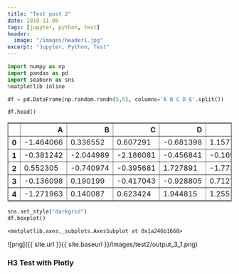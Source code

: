 ```yaml
---
title: "Test post 2"
date: 2018-11-08
tags: [jupyter, python, test]
header:
  image: "/images/header1.jpg"
excerpt: "Jupyter, Python, Test"
---
```


```python
import numpy as np
import pandas as pd
import seaborn as sns
%matplotlib inline
```


```python
df = pd.DataFrame(np.random.randn(5,5), columns='A B C D E'.split())
```


```python
df.head()
```




<div>
<style scoped>
    .dataframe tbody tr th:only-of-type {
        vertical-align: middle;
    }

    .dataframe tbody tr th {
        vertical-align: top;
    }

    .dataframe thead th {
        text-align: right;
    }
</style>
<table border="1" class="dataframe">
  <thead>
    <tr style="text-align: right;">
      <th></th>
      <th>A</th>
      <th>B</th>
      <th>C</th>
      <th>D</th>
      <th>E</th>
    </tr>
  </thead>
  <tbody>
    <tr>
      <th>0</th>
      <td>-1.464066</td>
      <td>0.336552</td>
      <td>0.607291</td>
      <td>-0.681398</td>
      <td>1.157758</td>
    </tr>
    <tr>
      <th>1</th>
      <td>-0.381242</td>
      <td>-2.044989</td>
      <td>-2.186081</td>
      <td>-0.456841</td>
      <td>-0.169559</td>
    </tr>
    <tr>
      <th>2</th>
      <td>0.552305</td>
      <td>-0.740974</td>
      <td>-0.395681</td>
      <td>1.727891</td>
      <td>-1.773343</td>
    </tr>
    <tr>
      <th>3</th>
      <td>-0.136098</td>
      <td>0.190199</td>
      <td>-0.417043</td>
      <td>-0.928805</td>
      <td>0.712748</td>
    </tr>
    <tr>
      <th>4</th>
      <td>-1.271963</td>
      <td>0.140087</td>
      <td>0.623424</td>
      <td>1.944815</td>
      <td>1.255174</td>
    </tr>
  </tbody>
</table>
</div>




```python
sns.set_style("darkgrid")
df.boxplot()
```




    <matplotlib.axes._subplots.AxesSubplot at 0x1a246b1668>


![png]({{ site.url }}{{ site.baseurl }}/images/test2/output_3_1.png)


### H3 Test with Plotly


<script src="https://cdn.plot.ly/plotly-latest.min.js"></script>
<div id="22495cec-ac95-42d5-b3b1-4566a5848585" style="height: 100%; width: 100%;" class="plotly-graph-div"></div><script type="text/javascript">window.PLOTLYENV=window.PLOTLYENV || {};window.PLOTLYENV.BASE_URL="https://plot.ly";Plotly.newPlot("22495cec-ac95-42d5-b3b1-4566a5848585", [{"type": "scatter", "x": [0.0, 0.1111111111111111, 0.2222222222222222, 0.3333333333333333, 0.4444444444444444, 0.5555555555555556, 0.6666666666666666, 0.7777777777777777, 0.8888888888888888, 1.0], "y": [-0.2706323284096669, -0.5368085060076518, -0.3650022122835297, 1.0837185699917664, -1.6123886503326845, 1.3256691068338189, -0.31083903066205104, 0.6951190301897303, -1.624361384686101, 1.852523980751262]}], {}, {"showLink": true, "linkText": "Export to plot.ly"})</script>

<div id="cd52e831-399a-403d-9bb2-0c56214b1d38" style="height: 100%; width: 100%;" class="plotly-graph-div"></div><script type="text/javascript">window.PLOTLYENV=window.PLOTLYENV || {};window.PLOTLYENV.BASE_URL="https://plot.ly";Plotly.newPlot("cd52e831-399a-403d-9bb2-0c56214b1d38", [{"type": "pie", "values": [4500, 2500, 1053, 500], "labels": ["Oxygen", "Hydrogen", "Carbon_Dioxide", "Nitrogen"]}], {}, {"linkText": "Export to plot.ly", "showLink": true})</script>

<div id="1b6fbcd5-909e-4413-812f-b9276d3a3f71" style="height: 100%; width: 100%;" class="plotly-graph-div"></div><script type="text/javascript">window.PLOTLYENV=window.PLOTLYENV || {};window.PLOTLYENV.BASE_URL="https://plot.ly";Plotly.newPlot("1b6fbcd5-909e-4413-812f-b9276d3a3f71", [{"colorbar": {"title": "Colorbar title goes here"}, "colorscale": "Greens", "locationmode": "USA-states", "locations": ["AZ", "CA", "NY"], "text": ["Arizona", "California", "New York"], "z": [1.0, 2.0, 3.0], "type": "choropleth", "uid": "a4676b66-649f-471b-8a5c-59f8dd04be84"}], {"geo": {"scope": "usa"}}, {"showLink": true, "linkText": "Export to plot.ly"})</script><script type="text/javascript">window.addEventListener("resize", function(){Plotly.Plots.resize(document.getElementById("1b6fbcd5-909e-4413-812f-b9276d3a3f71"));});</script>

<div id="a798f136-92be-4d5e-8875-6264519c9e03" style="height: 100%; width: 100%;" class="plotly-graph-div"></div><script type="text/javascript">window.PLOTLYENV=window.PLOTLYENV || {};window.PLOTLYENV.BASE_URL="https://plot.ly";Plotly.newPlot("a798f136-92be-4d5e-8875-6264519c9e03", [{"x": [0, 1, 2, 3, 4, 5, 6, 7, 8, 9, 10, 11, 12, 13, 14, 15, 16, 17, 18, 19, 20, 21, 22, 23, 24, 25, 26, 27, 28, 29, 30, 31, 32, 33, 34, 35, 36, 37, 38, 39, 40, 41, 42, 43, 44, 45, 46, 47, 48, 49, 50, 51, 52, 53, 54, 55, 56, 57, 58, 59, 60, 61, 62, 63, 64, 65, 66, 67, 68, 69, 70, 71, 72, 73, 74, 75, 76, 77, 78, 79, 80, 81, 82, 83, 84, 85, 86, 87, 88, 89, 90, 91, 92, 93, 94, 95, 96, 97, 98, 99], "y": [0.1380647995004599, 0.1354236147450721, 0.09518920747412957, -0.7700447334081425, -1.8498069646561726, 0.08918366385737063, 1.2535164530958067, -1.1108770615553671, 0.42183445995592955, 1.384071380915722, 0.14145349559399342, 1.5164020361116053, 0.6404446825232781, -0.37017825943231464, 0.5049235504240451, 0.34500305813863896, 0.8327035751158927, 0.36066665394230496, -1.3080302041421232, -0.44057702218219197, 1.2955571898870706, 1.807749704061561, -0.06137087936608397, 0.22569470554798138, 1.3207212249491764, -0.49619682791850334, -1.2632538548328955, 1.3894404186683007, -0.19190770833944934, 1.1204296115521017, -0.39216437071703114, 0.4177544038472647, -1.8664574347231007, 0.49079361501941193, -0.37665088508308614, -0.8272208587512233, 0.41691344653602713, 1.596336859062487, -0.28685110313797496, 0.1299977950222784, 0.02578982426845919, 1.3553637065185014, -0.5092624710468688, 1.3810672397387143, 1.8457639377704829, -0.44253169574432843, 0.5014379835716172, -1.4254606470414248, -2.6028295824585066, 0.817741092278958, -0.8103086557628315, -1.115125542986411, 0.8027615403473195, 0.7024600196146803, -0.5405202802318575, -0.728514339365132, -0.616073504431071, 1.4486696061236435, -0.3213596680883351, -0.24926311278084504, -2.666310100342571, -0.1209908671550492, 0.9727933266550617, 2.374105894229449, -2.4935451242055087, 1.0496543008088608, -0.6796679519946316, -0.5551056945261179, -0.22876637534059083, 0.26016412158356006, 0.45216945755742083, -1.8421916791495334, -0.09175637265946517, 0.20661968442019818, -0.3527640555330549, -0.5888500613074475, 1.7226485521916568, 0.0730222133035803, 1.1801255384094997, -0.20772940428449324, 0.5482936432737804, -0.5609276585133238, 0.9140535043638135, -0.4620495328508397, -0.20648701620768845, -0.5927645457442796, -2.0175811259185257, 1.3983949328262495, -0.5590941968824078, -1.30681369968625, -0.212540642863303, -0.15917273874700058, 1.5154534975764196, -0.4035387169966021, -0.9424089623095501, -0.7346627907620497, -1.5606953693192545, -0.8316395182673529, 0.5958964928691214, -1.6277511570810077], "type": "scatter", "uid": "83057f90-8b1f-41b1-a44b-0357d56218ff"}], {"title": "Lineplot with pandas"}, {"showLink": true, "linkText": "Export to plot.ly"})</script><script type="text/javascript">window.addEventListener("resize", function(){Plotly.Plots.resize(document.getElementById("a798f136-92be-4d5e-8875-6264519c9e03"));});</script>

New plot should appear under this

<div id="146a30c9-5be9-461a-9729-84ded1d6773e" style="height: 100%; width: Truepx;" class="plotly-graph-div"></div><script type="text/javascript">require(["plotly"], function(Plotly) { window.PLOTLYENV=window.PLOTLYENV || {};window.PLOTLYENV.BASE_URL="https://plot.ly";Plotly.newPlot("146a30c9-5be9-461a-9729-84ded1d6773e", [{"boxpoints": false, "line": {"width": 1.3}, "marker": {"color": "rgba(255, 153, 51, 1.0)"}, "name": "A", "orientation": "v", "y": [1.0883016373010217, 0.35842643280619196, 1.6344382728113336, -0.5898166267795351, 0.8324119494529926, -0.09248010406415627, -0.6186741550692384, 1.3702348595248153, 0.35043122164229734, -0.036922601142872685, -0.0002838130788687213, 0.6048765452656313, -0.9980175293734924, -1.4819158921531626, 0.4757045799645356, -0.4692432706335054, -0.5610979489044454, 0.03507099654460406, 0.22498952346571802, -1.35217283448149, 0.32749062709548177, -0.5805660328785894, 0.3036253067573548, -0.878489031075396, -2.1475981630714527, 0.3007922688621231, 0.4277289183746382, 1.4049984538662603, 1.4805417445593407, -0.43468444030146797, -0.8467963005850131, 0.6791009125246895, 1.8442575325229529, 0.26935787766403496, 0.07772260466423844, -0.5396444638958349, -0.974602413434825, -0.7302682422772512, -0.4827673246561689, 0.3262847114196256, 0.4523220624723577, -1.1457391140354962, 0.17990368033686274, 0.4364907521300164, -0.3735999132061195, 0.6135322670974165, 0.2955403810039387, -0.5402316372876528, 0.7179696778830428, -0.44374363611408135, 0.8854865722923946, 1.0315688160825012, 1.719107455700406, 1.77139606688455, -0.9159809330388876, 0.8598849979554027, 1.6055378758796575, 2.5764987473112724, -0.9957257100498601, -0.20145711230169794, -1.8431493828981935, -0.5538868226936673, -0.00011009827156098388, -0.4510413520182949, 0.09930224322879329, -0.893541804077147, 0.19013730040421317, -0.7756924416642824, -0.8703508140293309, -1.012941313101632, -0.9219637785520682, 0.23129624803663557, 0.08595812341301905, 1.9148374916942528, 0.18346130196023935, 0.023174687069224716, 0.7278221131800165, -0.74781214539609, -0.6430228295405709, -0.05207876810699396, -0.5841879231303987, -0.2889625528905037, -0.3976928223618993, 3.514162709642908, -1.2952820890345595, 0.045019799305845196, 0.15089398245308866, 1.095185531889611, -0.5087270826657369, -0.008265280072176464, 1.5673132282026563, 1.304478839348947, 0.3241976306475737, -0.9319453546162844, -1.1732243018643003, -0.4453562259703145, -1.4723485630457496, -0.20640205946630916, 0.1495392254415547, -0.7216052859179215], "type": "box", "uid": "f613c2f3-6bc7-45a7-9dbb-e99682118ad6"}, {"boxpoints": false, "line": {"width": 1.3}, "marker": {"color": "rgba(55, 128, 191, 1.0)"}, "name": "B", "orientation": "v", "y": [0.06255885306618514, 1.5336412586185109, -0.09467269799987722, -0.7702094250660527, -0.6393743957191392, -1.0121441078282074, 0.8812716363521571, -0.13182259606327587, 1.1216735499150814, -1.7798383925085532, -0.7563329629876111, 1.3721074074710546, -0.7673727155409005, -0.8702796428322125, 0.2490806797480944, -2.013030753550665, -0.7894901210626057, -0.3293797792360916, -1.0564038773152014, -2.728851616768986, 1.9392103754232752, -0.5452858840142091, -0.28799163475368666, -0.2777874182253317, 0.4008459371425596, -1.1851400607773503, 0.5854128547266783, 0.10848510698931398, -0.6926304517479855, 0.6769413564302093, -0.24539985805309117, -1.1518944294753555, 0.4134216943479181, 0.006167939893170939, 0.034348144055518844, 0.3839500288017205, 2.9489073754769883, -0.2662188831404437, -0.13271143474930353, 0.2879542072491388, -0.6026459418632043, 0.6066483258474724, 0.10098125819983891, 0.10473767314853702, -0.915718701333942, 0.060029223889641374, -0.48588873442746794, -0.24402389978890165, -0.6877699056054134, 2.056187729870345, 0.23558037769787402, -0.3492096396989101, -0.2502877139427851, -0.4707533128640174, -1.5422514191794179, 0.289472188217436, 2.120627767980049, 0.11860561630031582, 0.8451334312554843, 0.3233377191593187, 0.5894096051563916, 2.6220109810242604, 0.21251967247983827, 0.4260363924007121, 0.31231016277954915, 0.37915891746979896, 1.4201471334981026, 0.05374677996415531, -0.08141944745383185, -1.1872566435399063, -0.9521793879402373, 0.39585694977028946, -1.051024384935296, -0.38125186134230943, -0.696104170945292, 0.0980814122212239, -0.7530525747170673, -1.9220132590394745, 0.4144355656486221, 0.7178008604607463, -0.3480943555558759, 0.25629146584481166, 1.4684548869040575, -0.6036511407281301, -2.028838443917974, -0.9485375760003093, -0.1507822932844011, -0.7452950762384756, -0.5651985005613052, -0.3757436641243842, 1.6325485603065886, -1.1323457349286858, -1.4473858971011626, -0.8200816878436946, 0.2332524875961625, 1.3759874501534741, 1.0091263719404475, 0.19643688202488468, 0.086636507449151, 0.1356360363799348], "type": "box", "uid": "68d28dde-3884-4472-9519-3d6feea34a47"}, {"boxpoints": false, "line": {"width": 1.3}, "marker": {"color": "rgba(50, 171, 96, 1.0)"}, "name": "C", "orientation": "v", "y": [1.6389216818684658, -0.897432477130475, -1.0919081497993093, 0.33031584369528516, 1.7438089081545827, 1.5640782784732883, 2.881978338833951, 0.11467192741416474, -1.4130948125118052, 0.3905554324159008, 0.043374772788055564, 0.059475534248730866, -0.4949148385548429, 1.245009267963987, 0.5510165017564186, -0.0907394240735693, 0.564572290953752, 0.0031032145715507516, 0.7820211597689349, -0.7265949280380423, -0.09309203882190409, -0.5747826214598519, -1.9717809563678868, -0.06781298271156776, 0.04754067957666303, 0.9659093073095186, 0.9567713578613816, 1.228177226934772, -0.47835439036139943, 0.7453058167680363, 1.6715588506305943, -0.00628991039777336, -0.8176510627618444, -0.56806872051238, 0.9260478033568779, 1.0275259716075964, 0.168460712415917, -2.97333450207495, 1.0342657201458345, -0.5060204583247528, 1.2249727294172312, 1.4235754083361705, -0.006309868563374983, 0.5166423659769435, 0.7560889374236479, -0.6287847326021707, 0.8916976966001919, -0.4188480305659479, -0.8693797319912993, 0.813029370708709, 2.164922194602524, -0.5460860901888858, -2.1554059206606437, 1.363608196747518, 0.84697749300176, 0.43552292475546367, 0.0067972207317766355, -0.13660816077726406, -0.2460262194853513, -0.42667809758034564, 0.2014665991998211, -1.499066114580164, 0.9897669403507691, 0.37800118970399643, 0.6762125007648249, 0.33140443177585727, 0.208048402558197, -0.2916202287741715, -0.320688081927098, 0.9707586965070465, 0.1587024932385002, -1.4383555757191917, -1.6800198245671625, 0.8462224745661269, -0.11743377923647941, -0.024964711347884947, 0.2137426759149218, 0.3682448985812167, -0.25656475168783516, -1.2490337895153232, 0.42189185539395396, -0.3642198749548198, 0.10230284732586056, 0.15407163998914278, 0.3357150006570807, -0.7295213845120299, 0.01571493915148166, -1.8164765296518168, -0.7712465333295445, -1.7706693863645253, -0.28868447185034785, 0.43189855235912844, -0.6273518666647605, -0.30275628515575825, 1.0046610023078568, -1.2741601331791421, 1.7848584191175503, 0.4517692943824309, -0.6798114145117051, 0.14489022045959607], "type": "box", "uid": "84e42747-5bda-4ea9-bbe7-b1ddd995fbc6"}, {"boxpoints": false, "line": {"width": 1.3}, "marker": {"color": "rgba(128, 0, 128, 1.0)"}, "name": "D", "orientation": "v", "y": [-1.5379233872935603, -1.8254192615084817, 0.11203486617047875, 1.4813902896778675, 0.9152054970186815, -0.45177593660237486, -0.12826550049197746, -1.5384894207827642, -1.003160788563685, 0.45007019168830703, 0.4546406943595325, -2.5622041784825553, -0.6140161574745296, -0.15116055264922335, 1.010919043530574, 1.3193573014806979, 0.6399303675957317, 1.1903899858253186, 0.9381389264129423, -1.4089533001182306, -0.9935463467699549, -0.45496669285991115, -0.55474501102605, -0.5501282686171917, -1.1451993607903643, 0.32652046741128266, 0.12105066740375287, -1.4027957825726183, -0.7756458070834011, 1.787655885070226, 0.8074645058221755, 0.9718585154006251, -1.464816628907887, -0.5024599398043913, -0.9639818164595596, 0.6068354716359744, -1.5446082154696825, -2.0149040217173706, 0.7510823109226101, -0.6611623901733206, -0.6303759476532833, 0.37059953813311397, 0.4551033453457171, -0.5372576922365558, 2.3255258770771094, 0.32882856490048057, -1.6942801339908515, -0.4100060561341457, 0.6852473452394575, 0.06661862388586288, -0.4899431108266158, -1.0641466895495977, 0.5313111948183492, 1.5947253290048065, -0.12139885022066514, -1.128862359375765, -0.15946024333182532, 0.09833447435052042, 0.24183153759967901, -0.46417472295088846, 0.7782638806446678, 0.6302628541447768, -0.0179696384797211, 1.305319068582914, -0.17374713466265435, -1.1120801589867808, 0.3057171045933396, -1.779933318121534, 0.1685849247112013, 1.723447248219791, -1.1129123601767124, 0.9439370479005214, 0.5276474326673882, 0.8124468926005364, -0.3190565600902161, 0.4756165939885181, -0.9234603782240608, 1.0049257271742245, -0.07598660607694901, 0.18376471384453383, 1.641459059377236, 0.3406712586445296, -1.5317812288215384, 1.1087599292483878, -0.7980540340316097, -0.6241586711420746, -1.243620949380103, 0.664045575468778, -1.8142065899110666, 0.642746977134935, -1.9722511178513147, 0.6673400907323603, 0.1328575823695099, -0.7027159303143595, -2.148491384672243, -0.6454837179823704, -0.8281999547294077, -0.28394445810105023, 0.5977369027928797, 0.46588683357291333], "type": "box", "uid": "98a94233-c02f-4211-8927-3bfaaa42f102"}], {"legend": {"bgcolor": "#F5F6F9", "font": {"color": "#4D5663"}}, "paper_bgcolor": "#F5F6F9", "plot_bgcolor": "#F5F6F9", "title": "Plotly Pandas", "titlefont": {"color": "#4D5663"}, "xaxis": {"gridcolor": "#E1E5ED", "showgrid": true, "tickfont": {"color": "#4D5663"}, "title": "", "titlefont": {"color": "#4D5663"}, "zerolinecolor": "#E1E5ED"}, "yaxis": {"gridcolor": "#E1E5ED", "showgrid": true, "tickfont": {"color": "#4D5663"}, "title": "", "titlefont": {"color": "#4D5663"}, "zerolinecolor": "#E1E5ED"}}, {})});</script>
